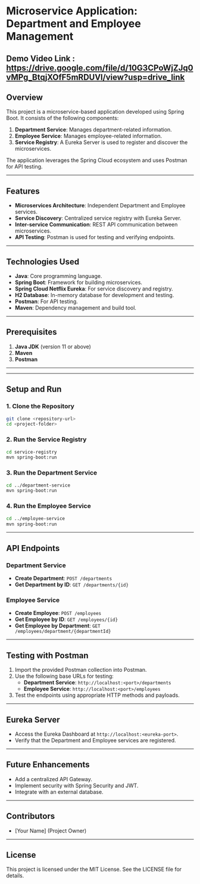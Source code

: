 # Microservice Application: Department and Employee Management
## Demo Video Link : https://drive.google.com/file/d/10G3CPoWjZJq0vMPg_BtqjXOfF5mRDUVl/view?usp=drive_link
## Overview
This project is a microservice-based application developed using Spring Boot. It consists of the following components:

1. **Department Service**: Manages department-related information.
2. **Employee Service**: Manages employee-related information.
3. **Service Registry**: A Eureka Server is used to register and discover the microservices.

The application leverages the Spring Cloud ecosystem and uses Postman for API testing.

---

## Features
- **Microservices Architecture**: Independent Department and Employee services.
- **Service Discovery**: Centralized service registry with Eureka Server.
- **Inter-service Communication**: REST API communication between microservices.
- **API Testing**: Postman is used for testing and verifying endpoints.

---

## Technologies Used
- **Java**: Core programming language.
- **Spring Boot**: Framework for building microservices.
- **Spring Cloud Netflix Eureka**: For service discovery and registry.
- **H2 Database**: In-memory database for development and testing.
- **Postman**: For API testing.
- **Maven**: Dependency management and build tool.

---

## Prerequisites
1. **Java JDK** (version 11 or above)
2. **Maven**
3. **Postman**

---



---

## Setup and Run

### 1. Clone the Repository
```bash
git clone <repository-url>
cd <project-folder>
```

### 2. Run the Service Registry
```bash
cd service-registry
mvn spring-boot:run
```

### 3. Run the Department Service
```bash
cd ../department-service
mvn spring-boot:run
```

### 4. Run the Employee Service
```bash
cd ../employee-service
mvn spring-boot:run
```

---

## API Endpoints

### Department Service
- **Create Department**: `POST /departments`
- **Get Department by ID**: `GET /departments/{id}`

### Employee Service
- **Create Employee**: `POST /employees`
- **Get Employee by ID**: `GET /employees/{id}`
- **Get Employee by Department**: `GET /employees/department/{departmentId}`

---

## Testing with Postman
1. Import the provided Postman collection into Postman.
2. Use the following base URLs for testing:
   - **Department Service**: `http://localhost:<port>/departments`
   - **Employee Service**: `http://localhost:<port>/employees`
3. Test the endpoints using appropriate HTTP methods and payloads.

---

## Eureka Server
- Access the Eureka Dashboard at `http://localhost:<eureka-port>`.
- Verify that the Department and Employee services are registered.

---

## Future Enhancements
- Add a centralized API Gateway.
- Implement security with Spring Security and JWT.
- Integrate with an external database.

---

## Contributors
- [Your Name] (Project Owner)

---

## License
This project is licensed under the MIT License. See the LICENSE file for details.

